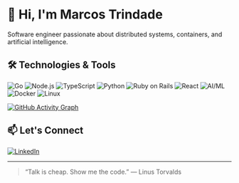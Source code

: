 # 👋 Hi, I'm Marcos Trindade

Software engineer passionate about distributed systems, containers, and artificial intelligence.  

## 🛠️ Technologies & Tools

![Go](https://img.shields.io/badge/-Go-00ADD8?style=flat-square&logo=go&logoColor=white)
![Node.js](https://img.shields.io/badge/-Node.js-339933?style=flat-square&logo=node.js&logoColor=white)
![TypeScript](https://img.shields.io/badge/-TypeScript-3178C6?style=flat-square&logo=typescript&logoColor=white)
![Python](https://img.shields.io/badge/-Python-3776AB?style=flat-square&logo=python&logoColor=white)
![Ruby on Rails](https://img.shields.io/badge/-Rails-CC0000?style=flat-square&logo=ruby-on-rails&logoColor=white)
![React](https://img.shields.io/badge/-React-20232A?style=flat-square&logo=react&logoColor=61DAFB)
![AI/ML](https://img.shields.io/badge/-AI/ML-06B6D4?style=flat-square&logo=openai&logoColor=white)
![Docker](https://img.shields.io/badge/-Docker-2496ED?style=flat-square&logo=docker&logoColor=white)
![Linux](https://img.shields.io/badge/-Linux-FCC624?style=flat-square&logo=linux&logoColor=black)

[![GitHub Activity Graph](https://github-readme-activity-graph.vercel.app/graph?username=marcospedro97&theme=github-compact)](https://github.com/marcospedro97)

## 📫 Let's Connect

[![LinkedIn](https://img.shields.io/badge/-LinkedIn-0077B5?style=flat-square&logo=linkedin&logoColor=white)](https://www.linkedin.com/in/marcos-pedro-nunes-dantas-da-trindade-388b87181/)

---

> “Talk is cheap. Show me the code.” — Linus Torvalds
